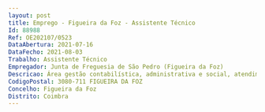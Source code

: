 ```yaml
--- 
layout: post
title: Emprego - Figueira da Foz - Assistente Técnico
Id: 88988
Ref: OE202107/0523
DataAbertura: 2021-07-16
DataFecho: 2021-08-03
Trabalho: Assistente Técnico
Empregador: Junta de Freguesia de São Pedro (Figueira da Foz)
Descricao: Área gestão contabilística, administrativa e social, atendimento ao público na execução de actividades inseridas e aprovisionamento dos CTT, convocar e encaminhas assuntos de cariz social no âmbito da Comissão social de Freguesia.
CodigoPostal: 3080-711 FIGUEIRA DA FOZ
Concelho: Figueira da Foz
Distrito: Coimbra
--- 
```

